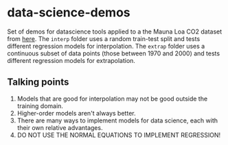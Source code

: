 # data-science-demos
Set of demos for datascience tools applied to a the Mauna Loa CO2 dataset from [here](https://gml.noaa.gov/ccgg/trends/). The `interp` folder uses a random train-test split and tests different regression models for interpolation. The `extrap` folder uses a continuous subset of data points (those between 1970 and 2000) and tests different regression models for extrapolation.

## Talking points
1. Models that are good for interpolation may not be good outside the training domain.
2. Higher-order models aren't always better.
3. There are many ways to implement models for data science, each with their own relative advantages.
4. DO NOT USE THE NORMAL EQUATIONS TO IMPLEMENT REGRESSION!

